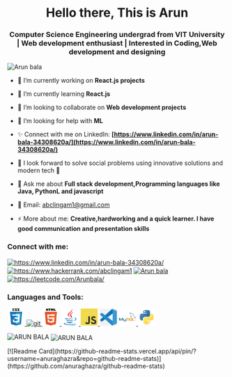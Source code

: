 <h1 align="center">Hello there, This is Arun</h1>
<h3 align="center">Computer Science Engineering undergrad from VIT University | Web development enthusiast | Interested in Coding,Web development and designing</h3>

<p align="left"> <img src="https://komarev.com/ghpvc/?username=ARUNBALACHOCKALINGAM&label=Profile%20views&color=0e75b6&style=flat" alt="Arun bala" /> </p>

- 🔭 I’m currently working on **React.js projects**

- 🌱 I’m currently learning **React.js**

- 💫 I’m looking to collaborate on **Web development projects**

- 🤝 I’m looking for help with **ML**

- ✨ Connect with me on LinkedIn: **[https://www.linkedin.com/in/arun-bala-34308620a/](https://www.linkedin.com/in/arun-bala-34308620a/)**

- 📝 I look forward to solve social problems using innovative solutions and modern tech 💫

- 💬 Ask me about **Full stack development,Programming languages like Java, PythonL and javascript**

- 🔸 Email:  abclingam1@gmail.com

- ⚡ More about me:  **Creative,hardworking and a quick learner. I have good communication and presentation skills**


<h3 align="left">Connect with me:</h3>
<p align="left">
<a href="https://www.linkedin.com/in/arun-bala-34308620a/" target="blank"><img color="white" align="center" src="https://cdn.jsdelivr.net/npm/simple-icons@3.0.1/icons/linkedin.svg" alt="https://www.linkedin.com/in/arun-bala-34308620a/" height="30" width="40" /></a>
<a href="https://www.hackerrank.com/abclingam1" target="blank"><img color="white"  align="center" src="https://cdn.jsdelivr.net/npm/simple-icons@3.0.1/icons/hackerrank.svg" alt="https://www.hackerrank.com/abclingam1" height="30" width="40" /></a>
<a href="https://instagram.com/arun_bala_ig" target="blank"><img color="white"  align="center" src="https://cdn.jsdelivr.net/npm/simple-icons@3.0.1/icons/instagram.svg" alt="Arun bala" height="30" width="40" /></a>
<a href="https://leetcode.com/Arunbala/" target="blank"><img color="white"  align="center" src="https://cdn.jsdelivr.net/npm/simple-icons@3.0.1/icons/leetcode.svg" alt="https://leetcode.com/Arunbala/" height="30" width="40" /></a>
</p>

<h3 align="left">Languages and Tools:</h3>
<p align="left"><a href="https://www.w3schools.com/css/" target="_blank"> <img src="https://raw.githubusercontent.com/devicons/devicon/master/icons/css3/css3-original-wordmark.svg" alt="css3" width="40" height="40"/> </a> <a href="https://git-scm.com/" target="_blank"> <img src="https://www.vectorlogo.zone/logos/git-scm/git-scm-icon.svg" alt="git" width="40" height="40"/> </a> <a href="https://www.w3.org/html/" target="_blank"> <img src="https://raw.githubusercontent.com/devicons/devicon/master/icons/html5/html5-original-wordmark.svg" alt="html5" width="40" height="40"/> </a> <a href="https://www.java.com" target="_blank"> <img src="https://raw.githubusercontent.com/devicons/devicon/master/icons/java/java-original.svg" alt="java" width="40" height="40"/> </a> <a href="https://developer.mozilla.org/en-US/docs/Web/JavaScript" target="_blank"> <img src="https://raw.githubusercontent.com/devicons/devicon/master/icons/javascript/javascript-original.svg" alt="javascript" width="40" height="40"/> </a> 
  <a href="https://code.visualstudio.com/"><img src="https://github.com/ARUNBALACHOCKALINGAM/ARUNBALACHOCKALINGAM/blob/main/Vscode.PNG" width=40></a> <a href="https://www.mysql.com/" target="_blank"> <img src="https://raw.githubusercontent.com/devicons/devicon/master/icons/mysql/mysql-original-wordmark.svg" alt="mysql" width="40" height="40"/> <a href="https://www.python.org" target="_blank"> <img src="https://raw.githubusercontent.com/devicons/devicon/master/icons/python/python-original.svg" alt="python" width="40" height="40"/> </a>
<p><img align="left" src="https://github-readme-stats.vercel.app/api/top-langs/?username=ARUNBALACHOCKALINGAM&layout=compact" alt="ARUN BALA" /></p>
<p>&nbsp;<img align="center" src="https://github-readme-stats.vercel.app/api?username=ARUNBALACHOCKALINGAM&show_icons=true&theme=radical" alt="ARUN BALA"/></p>
[![Readme Card](https://github-readme-stats.vercel.app/api/pin/?username=anuraghazra&repo=github-readme-stats)](https://github.com/anuraghazra/github-readme-stats)

